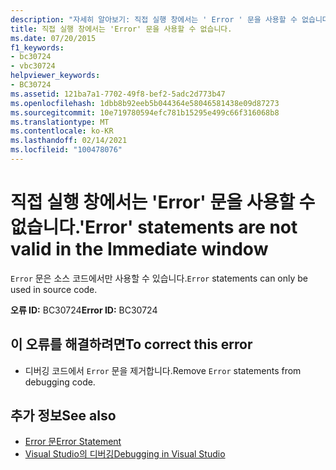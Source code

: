 ```yaml
---
description: "자세히 알아보기: 직접 실행 창에서는 ' Error ' 문을 사용할 수 없습니다."
title: 직접 실행 창에서는 'Error' 문을 사용할 수 없습니다.
ms.date: 07/20/2015
f1_keywords:
- bc30724
- vbc30724
helpviewer_keywords:
- BC30724
ms.assetid: 121ba7a1-7702-49f8-bef2-5adc2d773b47
ms.openlocfilehash: 1dbb8b92eeb5b044364e58046581438e09d87273
ms.sourcegitcommit: 10e719780594efc781b15295e499c66f316068b8
ms.translationtype: MT
ms.contentlocale: ko-KR
ms.lasthandoff: 02/14/2021
ms.locfileid: "100478076"
---
```

# <a name="error-statements-are-not-valid-in-the-immediate-window"></a><span data-ttu-id="63197-103">직접 실행 창에서는 'Error' 문을 사용할 수 없습니다.</span><span class="sxs-lookup"><span data-stu-id="63197-103">'Error' statements are not valid in the Immediate window</span></span>

<span data-ttu-id="63197-104">`Error` 문은 소스 코드에서만 사용할 수 있습니다.</span><span class="sxs-lookup"><span data-stu-id="63197-104">`Error` statements can only be used in source code.</span></span>  
  
 <span data-ttu-id="63197-105">**오류 ID:** BC30724</span><span class="sxs-lookup"><span data-stu-id="63197-105">**Error ID:** BC30724</span></span>  
  
## <a name="to-correct-this-error"></a><span data-ttu-id="63197-106">이 오류를 해결하려면</span><span class="sxs-lookup"><span data-stu-id="63197-106">To correct this error</span></span>  
  
- <span data-ttu-id="63197-107">디버깅 코드에서 `Error` 문을 제거합니다.</span><span class="sxs-lookup"><span data-stu-id="63197-107">Remove `Error` statements from debugging code.</span></span>  
  
## <a name="see-also"></a><span data-ttu-id="63197-108">추가 정보</span><span class="sxs-lookup"><span data-stu-id="63197-108">See also</span></span>

- [<span data-ttu-id="63197-109">Error 문</span><span class="sxs-lookup"><span data-stu-id="63197-109">Error Statement</span></span>](../language-reference/statements/error-statement.md)
- [<span data-ttu-id="63197-110">Visual Studio의 디버깅</span><span class="sxs-lookup"><span data-stu-id="63197-110">Debugging in Visual Studio</span></span>](/visualstudio/debugger/debugger-feature-tour)
